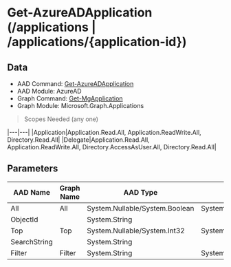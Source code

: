# Get-AzureADApplication (/applications | /applications/{application-id})

## Data

+ AAD Command: [Get-AzureADApplication](https://docs.microsoft.com/en-us/powershell/module/AzureAD/Get-AzureADApplication)
+ AAD Module: AzureAD
+ Graph Command: [Get-MgApplication](https://docs.microsoft.com/en-us/powershell/module/Microsoft.Graph.Applications/Get-MgApplication)
+ Graph Module: Microsoft.Graph.Applications

> Scopes Needed (any one)

|---|---|
|Application|Application.Read.All, Application.ReadWrite.All, Directory.Read.All|
|Delegate|Application.Read.All, Application.ReadWrite.All, Directory.AccessAsUser.All, Directory.Read.All|

## Parameters

|AAD Name|Graph Name|AAD Type|Graph Type|Infos|
|---|---|---|---|---|
|All|All|System.Nullable/System.Boolean|System.Management.Automation.SwitchParameter||
|ObjectId||System.String|||
|Top|Top|System.Nullable/System.Int32|System.Int32||
|SearchString||System.String|||
|Filter|Filter|System.String|System.String||

